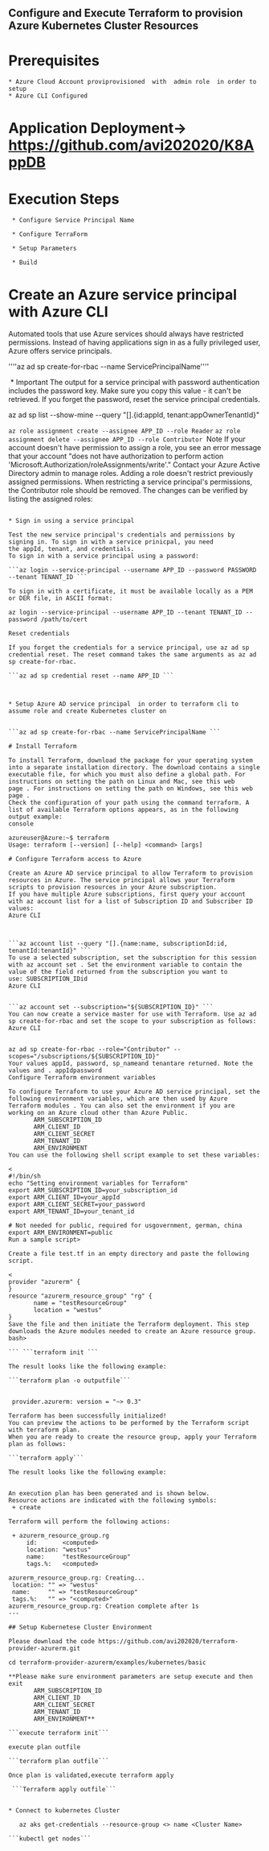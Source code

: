 ##   Configure and Execute Terraform to provision Azure Kubernetes Cluster Resources
		
		
   # Prerequisites
		
    * Azure Cloud Account proviprovisioned  with  admin role  in order to setup 
    * Azure CLI Configured
      
       
   # Application Deployment-> https://github.com/avi202020/K8AppDB
        
   # Execution Steps
    
     * Configure Service Principal Name
    
     * Configure TerraForm
    
     * Setup Parameters
    
     * Build
	   
# Create an Azure service principal with Azure CLI
	
Automated tools that use Azure services should always have restricted permissions. Instead of having applications sign in as a fully privileged user, Azure offers service principals.


''''az ad sp create-for-rbac --name ServicePrincipalName''''

 * Important
The output for a service principal with password authentication includes the password key. Make sure you copy this value - it can't be retrieved. If you forget the password, reset the service principal credentials.

az ad sp list --show-mine --query "[].{id:appId, tenant:appOwnerTenantId}"

```az role assignment create --assignee APP_ID --role Reader```
```az role assignment delete --assignee APP_ID --role Contributor```
 Note
If your account doesn't have permission to assign a role, you see an error message that your account "does not have authorization to perform action 'Microsoft.Authorization/roleAssignments/write'." Contact your Azure Active Directory admin to manage roles.
Adding a role doesn't restrict previously assigned permissions. When restricting a service principal's permissions, the Contributor role should be removed.
The changes can be verified by listing the assigned roles:

 ```az role assignment list --assignee APP_ID

* Sign in using a service principal

Test the new service principal's credentials and permissions by signing in. To sign in with a service prinicpal, you need the appId, tenant, and credentials.
To sign in with a service principal using a password:

 ```az login --service-principal --username APP_ID --password PASSWORD --tenant TENANT_ID ```

To sign in with a certificate, it must be available locally as a PEM or DER file, in ASCII format:

az login --service-principal --username APP_ID --tenant TENANT_ID --password /path/to/cert

Reset credentials

If you forget the credentials for a service principal, use az ad sp credential reset. The reset command takes the same arguments as az ad sp create-for-rbac.

 ```az ad sp credential reset --name APP_ID ```



* Setup Azure AD service principal  in order to terraform cli to assume role and create Kubernetes cluster on 
		

 ```az ad sp create-for-rbac --name ServicePrincipalName ```

# Install Terraform

To install Terraform, download the package for your operating system into a separate installation directory. The download contains a single executable file, for which you must also define a global path. For instructions on setting the path on Linux and Mac, see this web page . For instructions on setting the path on Windows, see this web page .
Check the configuration of your path using the command terraform. A list of available Terraform options appears, as in the following output example:
console

azureuser@Azure:~$ terraform
Usage: terraform [--version] [--help] <command> [args]

# Configure Terraform access to Azure

Create an Azure AD service principal to allow Terraform to provision resources in Azure. The service principal allows your Terraform scripts to provision resources in your Azure subscription.
If you have multiple Azure subscriptions, first query your account with az account list for a list of Subscription ID and Subscriber ID values:
Azure CLI



 ```az account list --query "[].{name:name, subscriptionId:id, tenantId:tenantId}" ```
To use a selected subscription, set the subscription for this session with az account set . Set the environment variable to contain the value of the field returned from the subscription you want to use: SUBSCRIPTION_IDid
Azure CLI


 ```az account set --subscription="${SUBSCRIPTION_ID}" ```
You can now create a service master for use with Terraform. Use az ad sp create-for-rbac and set the scope to your subscription as follows:
Azure CLI


az ad sp create-for-rbac --role="Contributor" --scopes="/subscriptions/${SUBSCRIPTION_ID}"
Your values appId, password, sp_nameand tenantare returned. Note the values and . appIdpassword
Configure Terraform environment variables

To configure Terraform to use your Azure AD service principal, set the following environment variables, which are then used by Azure Terraform modules . You can also set the environment if you are working on an Azure cloud other than Azure Public.
		ARM_SUBSCRIPTION_ID
		ARM_CLIENT_ID
		ARM_CLIENT_SECRET
		ARM_TENANT_ID
		ARM_ENVIRONMENT
You can use the following shell script example to set these variables:

<
#!/bin/sh
echo "Setting environment variables for Terraform"
export ARM_SUBSCRIPTION_ID=your_subscription_id
export ARM_CLIENT_ID=your_appId
export ARM_CLIENT_SECRET=your_password
export ARM_TENANT_ID=your_tenant_id

# Not needed for public, required for usgovernment, german, china
export ARM_ENVIRONMENT=public
Run a sample script>

Create a file test.tf in an empty directory and paste the following script.

<
provider "azurerm" {
}
resource "azurerm_resource_group" "rg" {
        name = "testResourceGroup"
        location = "westus"
}
Save the file and then initiate the Terraform deployment. This step downloads the Azure modules needed to create an Azure resource group.
bash>

 ``` ```terraform init ```

The result looks like the following example:

```terraform plan -o outputfile```


  provider.azurerm: version = "~> 0.3"

Terraform has been successfully initialized!
You can preview the actions to be performed by the Terraform script with terraform plan. 
When you are ready to create the resource group, apply your Terraform plan as follows:

```terraform apply```

The result looks like the following example:


An execution plan has been generated and is shown below.
Resource actions are indicated with the following symbols:
  + create

Terraform will perform the following actions:

  + azurerm_resource_group.rg
      id:       <computed>
      location: "westus"
      name:     "testResourceGroup"
      tags.%:   <computed>

azurerm_resource_group.rg: Creating...
  location: "" => "westus"
  name:     "" => "testResourceGroup"
  tags.%:   "" => "<computed>"
azurerm_resource_group.rg: Creation complete after 1s
---

## Setup Kubernetese Cluster Environment

Please download the code https://github.com/avi202020/terraform-provider-azurerm.git

cd terraform-provider-azurerm/examples/kubernetes/basic
 
 **Please make sure environment parameters are setup execute and then exit
		ARM_SUBSCRIPTION_ID
		ARM_CLIENT_ID
		ARM_CLIENT_SECRET
		ARM_TENANT_ID
		ARM_ENVIRONMENT**

 ```execute terraform init```
 
 execute plan outfile
 
 ```terraform plan outfile```
 
Once plan is validated,execute terraform apply

  ```Terraform apply outfile```


* Connect to kubernetes Cluster

	az aks get-credentials --resource-group <> name <Cluster Name>

```kubectl get nodes```
